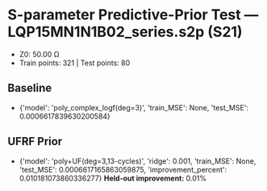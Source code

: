 # S-parameter Predictive-Prior Test — LQP15MN1N1B02_series.s2p (S21)
- Z0: 50.00 Ω
- Train points: 321  |  Test points: 80

## Baseline
- {'model': 'poly_complex_logf(deg=3)', 'train_MSE': None, 'test_MSE': 0.0006617839630200584}

## UFRF Prior
- {'model': 'poly+UF(deg=3,13-cycles)', 'ridge': 0.001, 'train_MSE': None, 'test_MSE': 0.0006617165863059875, 'improvement_percent': 0.010181073860336277}
**Held-out improvement:** 0.01%